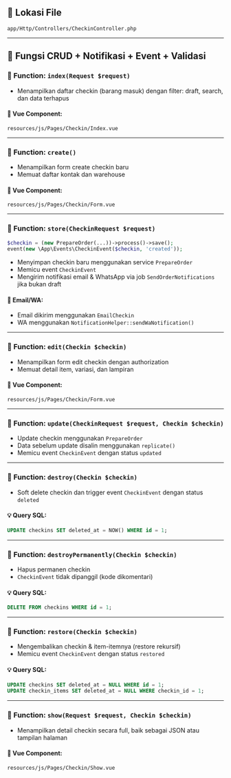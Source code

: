 ## 📁 Lokasi File

`app/Http/Controllers/CheckinController.php`

- - -

## 🔹 Fungsi CRUD + Notifikasi + Event + Validasi

### 🔧 Function: `index(Request $request)`

*   Menampilkan daftar checkin (barang masuk) dengan filter: draft, search, dan data terhapus

#### 📄 Vue Component:

`resources/js/Pages/Checkin/Index.vue`

- - -

### 🔧 Function: `create()`

*   Menampilkan form create checkin baru
*   Memuat daftar kontak dan warehouse

#### 📄 Vue Component:

`resources/js/Pages/Checkin/Form.vue`

- - -

### 🔧 Function: `store(CheckinRequest $request)`

```php
$checkin = (new PrepareOrder(...))->process()->save();
event(new \App\Events\CheckinEvent($checkin, 'created'));
```

*   Menyimpan checkin baru menggunakan service `PrepareOrder`
*   Memicu event `CheckinEvent`
*   Mengirim notifikasi email & WhatsApp via job `SendOrderNotifications` jika bukan draft

#### 📩 Email/WA:

*   Email dikirim menggunakan `EmailCheckin`
*   WA menggunakan `NotificationHelper::sendWaNotification()`

- - -

### 🔧 Function: `edit(Checkin $checkin)`

*   Menampilkan form edit checkin dengan authorization
*   Memuat detail item, variasi, dan lampiran

#### 📄 Vue Component:

`resources/js/Pages/Checkin/Form.vue`

- - -

### 🔧 Function: `update(CheckinRequest $request, Checkin $checkin)`

*   Update checkin menggunakan `PrepareOrder`
*   Data sebelum update disalin menggunakan `replicate()`
*   Memicu event `CheckinEvent` dengan status `updated`

- - -

### 🔧 Function: `destroy(Checkin $checkin)`

*   Soft delete checkin dan trigger event `CheckinEvent` dengan status `deleted`

#### 💡 Query SQL:

```sql
UPDATE checkins SET deleted_at = NOW() WHERE id = 1;
```

- - -

### 🔧 Function: `destroyPermanently(Checkin $checkin)`

*   Hapus permanen checkin
*   `CheckinEvent` tidak dipanggil (kode dikomentari)

#### 💡 Query SQL:

```sql
DELETE FROM checkins WHERE id = 1;
```

- - -

### 🔧 Function: `restore(Checkin $checkin)`

*   Mengembalikan checkin & item-itemnya (restore rekursif)
*   Memicu event `CheckinEvent` dengan status `restored`

#### 💡 Query SQL:

```sql
UPDATE checkins SET deleted_at = NULL WHERE id = 1;
UPDATE checkin_items SET deleted_at = NULL WHERE checkin_id = 1;
```

- - -

### 🔧 Function: `show(Request $request, Checkin $checkin)`

*   Menampilkan detail checkin secara full, baik sebagai JSON atau tampilan halaman

#### 📄 Vue Component:

`resources/js/Pages/Checkin/Show.vue`